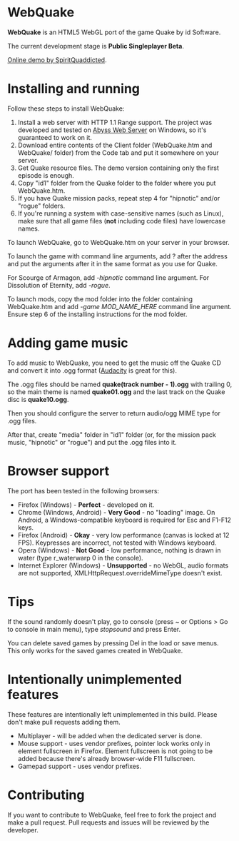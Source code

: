 # WebQuake

**WebQuake** is an HTML5 WebGL port of the game Quake by id Software.

The current development stage is **Public Singleplayer Beta**.

[Online demo by SpiritQuaddicted](http://quaddicted.com/forum/viewtopic.php?pid=438).

# Installing and running

Follow these steps to install WebQuake:

1. Install a web server with HTTP 1.1 Range support. The project was developed and tested on [Abyss Web Server](http://www.aprelium.com/abyssws/) on Windows, so it's guaranteed to work on it.
2. Download entire contents of the Client folder (WebQuake.htm and WebQuake/ folder) from the Code tab and put it somewhere on your server.
3. Get Quake resource files. The demo version containing only the first episode is enough.
4. Copy "id1" folder from the Quake folder to the folder where you put WebQuake.htm.
5. If you have Quake mission packs, repeat step 4 for "hipnotic" and/or "rogue" folders.
6. If you're running a system with case-sensitive names (such as Linux), make sure that all game files (**not** including code files) have lowercase names.

To launch WebQuake, go to WebQuake.htm on your server in your browser.

To launch the game with command line arguments, add ? after the address and put the arguments after it in the same format as you use for Quake.

For Scourge of Armagon, add *-hipnotic* command line argument. For Dissolution of Eternity, add *-rogue*.

To launch mods, copy the mod folder into the folder containing WebQuake.htm and add *-game MOD_NAME_HERE* command line argument. Ensure step 6 of the installing instructions for the mod folder.

# Adding game music

To add music to WebQuake, you need to get the music off the Quake CD and convert it into .ogg format ([Audacity](http://audacity.sourceforge.net/) is great for this).

The .ogg files should be named **quake(track number - 1).ogg** with trailing 0, so the main theme is named **quake01.ogg** and the last track on the Quake disc is **quake10.ogg**.

Then you should configure the server to return audio/ogg MIME type for .ogg files.

After that, create "media" folder in "id1" folder (or, for the mission pack music, "hipnotic" or "rogue") and put the .ogg files into it.

# Browser support

The port has been tested in the following browsers:

* Firefox (Windows) - **Perfect** - developed on it.
* Chrome (Windows, Android) - **Very Good** - no "loading" image. On Android, a Windows-compatible keyboard is required for Esc and F1-F12 keys.
* Firefox (Android) - **Okay** - very low performance (canvas is locked at 12 FPS). Keypresses are incorrect, not tested with Windows keyboard.
* Opera (Windows) - **Not Good** - low performance, nothing is drawn in water (type r_waterwarp 0 in the console).
* Internet Explorer (Windows) - **Unsupported** - no WebGL, audio formats are not supported, XMLHttpRequest.overrideMimeType doesn't exist.

# Tips

If the sound randomly doesn't play, go to console (press ~ or Options > Go to console in main menu), type *stopsound* and press Enter.

You can delete saved games by pressing Del in the load or save menus. This only works for the saved games created in WebQuake.

# Intentionally unimplemented features

These features are intentionally left unimplemented in this build. Please don't make pull requests adding them.

* Multiplayer - will be added when the dedicated server is done.
* Mouse support - uses vendor prefixes, pointer lock works only in element fullscreen in Firefox. Element fullscreen is not going to be added because there's already browser-wide F11 fullscreen.
* Gamepad support - uses vendor prefixes.

# Contributing

If you want to contribute to WebQuake, feel free to fork the project and make a pull request. Pull requests and issues will be reviewed by the developer.
